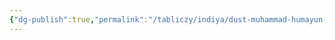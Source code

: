 ```yaml
---
{"dg-publish":true,"permalink":"/tabliczy/indiya/dust-muhammad-humayun-i-ego-bratya/","dgPassFrontmatter":true}
---
```




